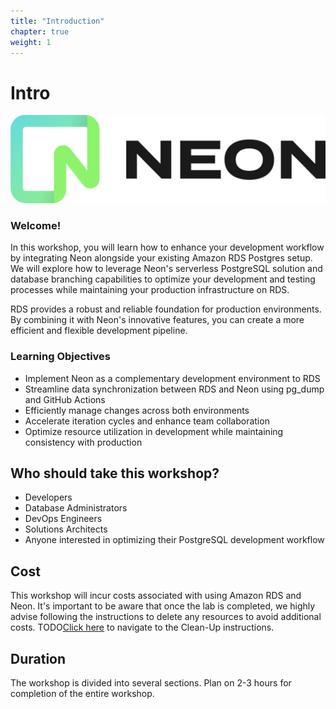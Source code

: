 ```yaml
---
title: "Introduction"
chapter: true
weight: 1
---
```


# Intro

![Neon Logo](/images/neon-logo.png)

### Welcome!

In this workshop, you will learn how to enhance your development workflow by integrating Neon alongside your existing Amazon RDS Postgres setup. We will explore how to leverage Neon's serverless PostgreSQL solution and database branching capabilities to optimize your development and testing processes while maintaining your production infrastructure on RDS.

RDS provides a robust and reliable foundation for production environments. By combining it with Neon's innovative features, you can create a more efficient and flexible development pipeline.

### Learning Objectives
- Implement Neon as a complementary development environment to RDS
- Streamline data synchronization between RDS and Neon using pg_dump and GitHub Actions
- Efficiently manage changes across both environments
- Accelerate iteration cycles and enhance team collaboration
- Optimize resource utilization in development while maintaining consistency with production

## Who should take this workshop?
- Developers
- Database Administrators
- DevOps Engineers
- Solutions Architects
- Anyone interested in optimizing their PostgreSQL development workflow

## Cost
This workshop will incur costs associated with using Amazon RDS and Neon. It's important to be aware that once the lab is completed, we highly advise following the instructions to delete any resources to avoid additional costs. TODO[Click here](#) to navigate to the Clean-Up instructions.

## Duration
The workshop is divided into several sections. Plan on 2-3 hours for completion of the entire workshop.
